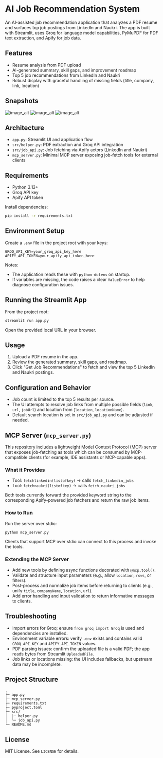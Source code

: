 # AI Job Recommendation System

An AI-assisted job recommendation application that analyzes a PDF resume and surfaces top job postings from LinkedIn and Naukri. The app is built with Streamlit, uses Groq for language model capabilities, PyMuPDF for PDF text extraction, and Apify for job data.

## Features

- Resume analysis from PDF upload
- AI-generated summary, skill gaps, and improvement roadmap
- Top 5 job recommendations from LinkedIn and Naukri
- Robust display with graceful handling of missing fields (title, company, link, location)

##  Snapshots
![image_alt](https://github.com/hardattmangrola/Karma.ai/blob/fbf0e7b7e001ffca171214d5b31a2eae4811f619/p1.png)
![image_alt](https://github.com/hardattmangrola/Karma.ai/blob/fbf0e7b7e001ffca171214d5b31a2eae4811f619/p2.png)
![image_alt](https://github.com/hardattmangrola/Karma.ai/blob/fbf0e7b7e001ffca171214d5b31a2eae4811f619/p3.png)

## Architecture

- `app.py`: Streamlit UI and application flow
- `src/helper.py`: PDF extraction and Groq API integration
- `src/job_api.py`: Job fetching via Apify actors (LinkedIn and Naukri)
- `mcp_server.py`: Minimal MCP server exposing job-fetch tools for external clients

## Requirements

- Python 3.13+
- Groq API key
- Apify API token

Install dependencies:

```bash
pip install -r requirements.txt
```

## Environment Setup

Create a `.env` file in the project root with your keys:

```env
GROQ_API_KEY=your_groq_api_key_here
APIFY_API_TOKEN=your_apify_api_token_here
```

Notes:
- The application reads these with `python-dotenv` on startup.
- If variables are missing, the code raises a clear `ValueError` to help diagnose configuration issues.

## Running the Streamlit App

From the project root:

```bash
streamlit run app.py
```

Open the provided local URL in your browser.

## Usage

1. Upload a PDF resume in the app.
2. Review the generated summary, skill gaps, and roadmap.
3. Click "Get Job Recommendations" to fetch and view the top 5 LinkedIn and Naukri postings.

## Configuration and Behavior

- Job count is limited to the top 5 results per source.
- The UI attempts to resolve job links from multiple possible fields (`link`, `url`, `jobUrl`) and location from (`location`, `locationName`).
- Default search location is set in `src/job_api.py` and can be adjusted if needed.

## MCP Server (`mcp_server.py`)

This repository includes a lightweight Model Context Protocol (MCP) server that exposes job-fetching as tools which can be consumed by MCP-compatible clients (for example, IDE assistants or MCP-capable apps).

### What it Provides

- Tool: `fetchlinkedin(listofkey)` → calls `fetch_linkedin_jobs`
- Tool: `fetchnaukri(listofkey)` → calls `fetch_naukri_jobs`

Both tools currently forward the provided keyword string to the corresponding Apify-powered job fetchers and return the raw job items.

### How to Run

Run the server over stdio:

```bash
python mcp_server.py
```

Clients that support MCP over stdio can connect to this process and invoke the tools.

### Extending the MCP Server

- Add new tools by defining async functions decorated with `@mcp.tool()`.
- Validate and structure input parameters (e.g., allow `location`, `rows`, or filters).
- Post-process and normalize job items before returning to clients (e.g., unify `title`, `companyName`, `location`, `url`).
- Add error handling and input validation to return informative messages to clients.


## Troubleshooting

- Import errors for Groq: ensure `from groq import Groq` is used and dependencies are installed.
- Environment variable errors: verify `.env` exists and contains valid `GROQ_API_KEY` and `APIFY_API_TOKEN` values.
- PDF parsing issues: confirm the uploaded file is a valid PDF; the app reads bytes from Streamlit `UploadedFile`.
- Job links or locations missing: the UI includes fallbacks, but upstream data may be incomplete.

## Project Structure

```
.
├─ app.py
├─ mcp_server.py
├─ requirements.txt
├─ pyproject.toml
├─ src/
│  ├─ helper.py
│  └─ job_api.py
└─ README.md
```

## License

MIT License. See `LICENSE` for details.

